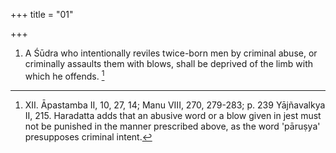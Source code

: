 +++
title = "01"

+++
1. A Śūdra who intentionally reviles twice-born men by criminal abuse, or criminally assaults them with blows, shall be deprived of the limb with which he offends. [^1] 


[^1]:  XII. Āpastamba II, 10, 27, 14; Manu VIII, 270, 279-283; p. 239 Yājñavalkya II, 215. Haradatta adds that an abusive word or a blow given in jest must not be punished in the manner prescribed above, as the word 'pāruṣya' presupposes criminal intent.
